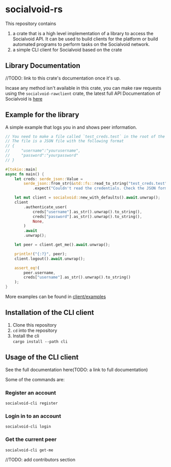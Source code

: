 # socialvoid-rs

This repository contains
1. a crate that is a high level implementation of a library to access the Socialvoid API. It can be used to build clients for the platform or build automated programs to perform tasks on the Socialvoid network.
2. a simple CLI client for Socialvoid based on the crate

## Library Documentation

//TODO: link to this crate's documentation once it's up.

Incase any method isn't available in this crate, you can make raw requests using the `socialvoid-rawclient` crate, the latest full API Documentation of Socialvoid is [here](https://github.com/intellivoid/Socialvoid-Standard-Documentation)

## Example for the library

A simple example that logs you in and shows peer information.
```rust
// You need to make a file called `test_creds.test` in the root of the project for this example to run
// The file is a JSON file with the following format
// {
//     "username":"yourusername",
//     "password":"yourpassword"
// }

#[tokio::main]
async fn main() {
    let creds: serde_json::Value =
        serde_json::from_str(&std::fs::read_to_string("test_creds.test").unwrap())
            .expect("Couldn't read the credentials. Check the JSON format or something");

    let mut client = socialvoid::new_with_defaults().await.unwrap();
    client
        .authenticate_user(
            creds["username"].as_str().unwrap().to_string(),
            creds["password"].as_str().unwrap().to_string(),
            None,
        )
        .await
        .unwrap();

    let peer = client.get_me().await.unwrap();

    println!("{:?}", peer);
    client.logout().await.unwrap();

    assert_eq!(
        peer.username,
        creds["username"].as_str().unwrap().to_string()
    );
}

```
More examples can be found in [client/examples](https://github.com/intellivoid/socialvoid-rs/tree/master/client/examples)

## Installation of the CLI client
1. Clone this repository
2. `cd` into the repository
3. Install the cli   
`cargo install --path cli`

## Usage of the CLI client
See the full documentation here(TODO: a link to full documentation)

Some of the commands are:
### Register an account
`socialvoid-cli register`
### Login in to an account
`socialvoid-cli login`
### Get the current peer
`socialvoid-cli get-me`

//TODO: add contributors section